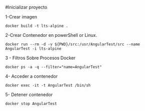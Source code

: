 #Inicializar proyecto 

1-Crear imagen 

    docker build -t lts-alpine .

2-Crear Contenedor en powerShell or Linux.

    docker run --rm -d -v ${PWD}/src:/usr/AngularTest/src --name AngularTest -i lts-alpine

3 - Filtros Sobre Procesos Docker 

    docker ps -a -q --filter="name=AngularTest" 


4- Acceder a contenedor

    docker exec -it -t AngularTest /bin/sh

5- Detener  contenedor

    docker stop AngularTest

